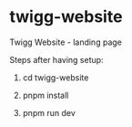 # twigg-website
Twigg Website - landing page


Steps after having setup:

1. cd twigg-website 

2. pnpm install

3. pnpm run dev

